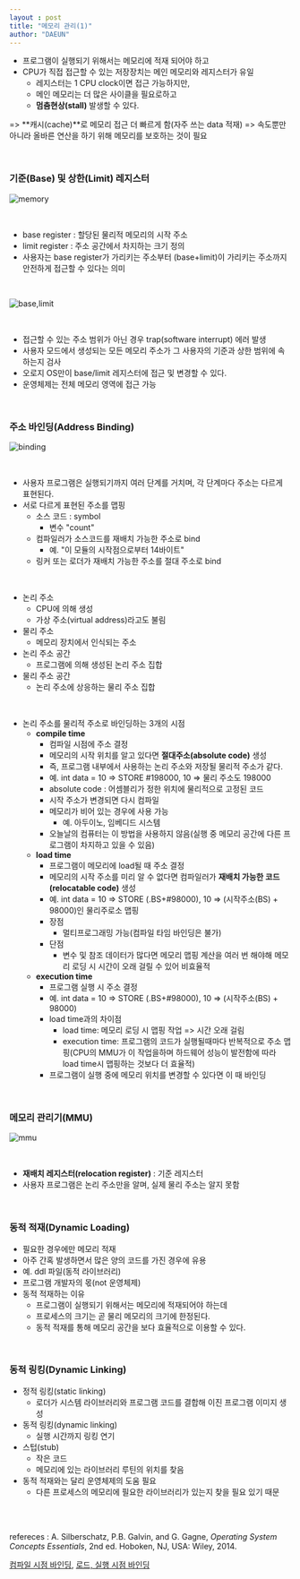```yaml
---
layout : post
title: "메모리 관리(1)"
author: "DAEUN"
---
```


- 프로그램이 실행되기 위해서는 메모리에 적재 되어야 하고
- CPU가 직접 접근할 수 있는 저장장치는 메인 메모리와 레지스터가 유일
	- 레지스터는 1 CPU clock이면 접근 가능하지만,
	- 메인 메모리는 더 많은 사이클을 필요로하고
	- **멈춤현상(stall)** 발생할 수 있다.

=> **캐시(cache)**로 메모리 접근 더 빠르게 함(자주 쓰는 data 적재)
=> 속도뿐만 아니라 올바른 연산을 하기 위해 메모리를 보호하는 것이 필요

<br>

### 기준(Base) 및 상한(Limit) 레지스터


![memory](https://www.cs.uic.edu/~jbell/CourseNotes/OperatingSystems/images/Chapter8/8_01_LogicalAddressSpace.jpg)

<br>

- base register : 할당된 물리적 메모리의 시작 주소
- limit register : 주소 공간에서 차지하는 크기 정의
- 사용자는 base register가 가리키는 주소부터 (base+limit)이 가리키는 주소까지 안전하게 접근할 수 있다는 의미

<br>

![base,limit](https://www.cs.uic.edu/~jbell/CourseNotes/OperatingSystems/images/Chapter8/8_02_HardwareAddressProtection.jpg)

<br>

- 접근할 수 있는 주소 범위가 아닌 경우 trap(software interrupt) 에러 발생
- 사용자 모드에서 생성되는 모든 메모리 주소가 그 사용자의 기준과 상한 범위에 속하는지 검사
- 오로지 OS만이 base/limit 레지스터에 접근 및 변경할 수 있다.
- 운영체제는 전체 메모리 영역에 접근 가능

<br>

### 주소 바인딩(Address Binding)

![binding](https://www.cs.uic.edu/~jbell/CourseNotes/OperatingSystems/images/Chapter8/8_03_MultistepProcessing.jpg)

<br>

- 사용자 프로그램은 실행되기까지 여러 단계를 거치며, 각 단계마다 주소는 다르게 표현된다.
- 서로 다르게 표현된 주소를 맵핑
	- 소스 코드 : symbol
		- 변수 "count"
	- 컴파일러가 소스코드를 재배치 가능한 주소로 bind
		- 예. "이 모듈의 시작점으로부터 14바이트"
	- 링커 또는 로더가 재배치 가능한 주소를 절대 주소로 bind

<br>

- 논리 주소
	- CPU에 의해 생성
	- 가상 주소(virtual address)라고도 불림
- 물리 주소
	- 메모리 장치에서 인식되는 주소
- 논리 주소 공간
	- 프로그램에 의해 생성된 논리 주소 집합
- 물리 주소 공간
	- 논리 주소에 상응하는 물리 주소 집합

<br>

- 논리 주소를 물리적 주소로 바인딩하는 3개의 시점
	- **compile time**
		- 컴파일 시점에 주소 결정
		- 메모리의 시작 위치를 알고 있다면 **절대주소(absolute code)** 생성
		- 즉, 프로그램 내부에서 사용하는 논리 주소와 저장될 물리적 주소가 같다.
		- 예. int data = 10  =>  STORE #198000, 10  =>  물리 주소도 198000
		- absolute code : 어셈블리가 정한 위치에 물리적으로 고정된 코드
		- 시작 주소가 변경되면 다시 컴파일
		- 메모리가 비어 있는 경우에 사용 가능
			- 예. 아두이노, 임베디드 시스템
		- 오늘날의 컴퓨터는 이 방법을 사용하지 않음(실행 중 메모리 공간에 다른 프로그램이 차지하고 있을 수 있음)
	- **load time**
		- 프로그램이 메모리에 load될 때 주소 결정
		- 메모리의 시작 주소를 미리 알 수 없다면 컴파일러가 **재배치 가능한 코드(relocatable code)** 생성
		- 예. int data = 10  =>  STORE (.BS+#98000), 10  =>  (시작주소(BS) + 98000)인 물리주로소 맵핑
		- 장점
			- 멀티프로그래밍 가능(컴파일 타임 바인딩은 불가)
		- 단점
			- 변수 및 참조 데이터가 많다면 메모리 맵핑 계산을 여러 번 해야해 메모리 로딩 시 시간이 오래 걸릴 수 있어 비효율적
	- **execution time**
		- 프로그램 실행 시 주소 결정
		- 예. int data = 10  =>  STORE (.BS+#98000), 10  =>  (시작주소(BS) + 98000)
		- load time과의 차이점
			- load time: 메모리 로딩 시 맵핑 작업 => 시간 오래 걸림
			- execution time: 프로그램의 코드가 실행될때마다 반복적으로 주소 맵핑(CPU의 MMU가 이 작업을하며 하드웨어 성능이 발전함에 따라 load time시 맵핑하는 것보다 더 효율적)
		- 프로그램이 실행 중에 메모리 위치를 변경할 수 있다면 이 때 바인딩

<br>

### 메모리 관리기(MMU)

![mmu](https://www.cs.uic.edu/~jbell/CourseNotes/OperatingSystems/images/Chapter8/8_04_DynamicRelocation.jpg)

<br>

- **재배치 레지스터(relocation register)** : 기준 레지스터
- 사용자 프로그램은 논리 주소만을 알며, 실제 물리 주소는 알지 못함

<br>

### 동적 적재(Dynamic Loading)

- 필요한 경우에만 메모리 적재
- 아주 간혹 발생하면서 많은 양의 코드를 가진 경우에 유용
- 예. ddl 파일(동적 라이브러리)
- 프로그램 개발자의 몫(not 운영체제)
- 동적 적재하는 이유
	- 프로그램이 실행되기 위해서는 메모리에 적재되어야 하는데
	- 프로세스의 크기는 곧 물리 메모리의 크기에 한정된다.
	- 동적 적재를 통해 메모리 공간을 보다 효율적으로 이용할 수 있다.

<br>

### 동적 링킹(Dynamic Linking)

- 정적 링킹(static linking)
	- 로더가 시스템 라이브러리와 프로그램 코드를 결합해 이진 프로그램 이미지 생성
- 동적 링킹(dynamic linking)
	- 실행 시간까지 링킹 연기
- 스텁(stub)
	- 작은 코드
	- 메모리에 있는 라이브러리 루틴의 위치를 찾음
- 동적 적재와는 달리 운영체제의 도움 필요
	- 다른 프로세스의 메모리에 필요한 라이브러리가 있는지 찾을 필요 있기 때문

<br><br>

refereces : A. Silberschatz, P.B. Galvin, and G. Gagne, _Operating System Concepts Essentials_, 2nd ed. Hoboken, NJ, USA: Wiley, 2014.

[컴파일 시점 바인딩](https://jhnyang.tistory.com/133), [로드, 실행 시점 바인딩](https://jhnyang.tistory.com/246)